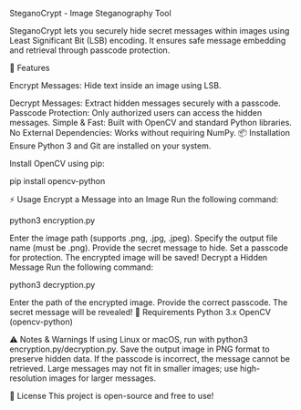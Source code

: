 SteganoCrypt - Image Steganography Tool

SteganoCrypt lets you securely hide secret messages within images using Least Significant Bit (LSB) encoding. It ensures safe message embedding and retrieval through passcode protection.

🚀 Features

Encrypt Messages: Hide text inside an image using LSB.

Decrypt Messages: Extract hidden messages securely with a passcode.
Passcode Protection: Only authorized users can access the hidden messages.
Simple & Fast: Built with OpenCV and standard Python libraries.
No External Dependencies: Works without requiring NumPy.
📦 Installation
Ensure Python 3 and Git are installed on your system.

Install OpenCV using pip:

pip install opencv-python


⚡ Usage
Encrypt a Message into an Image
Run the following command:

python3 encryption.py

Enter the image path (supports .png, .jpg, .jpeg).
Specify the output file name (must be .png).
Provide the secret message to hide.
Set a passcode for protection.
The encrypted image will be saved!
Decrypt a Hidden Message
Run the following command:

python3 decryption.py

Enter the path of the encrypted image.
Provide the correct passcode.
The secret message will be revealed!
🔧 Requirements
Python 3.x
OpenCV (opencv-python)

⚠️ Notes & Warnings
If using Linux or macOS, run with python3 encryption.py/decryption.py.
Save the output image in PNG format to preserve hidden data.
If the passcode is incorrect, the message cannot be retrieved.
Large messages may not fit in smaller images; use high-resolution images for larger messages.

📜 License
This project is open-source and free to use!

